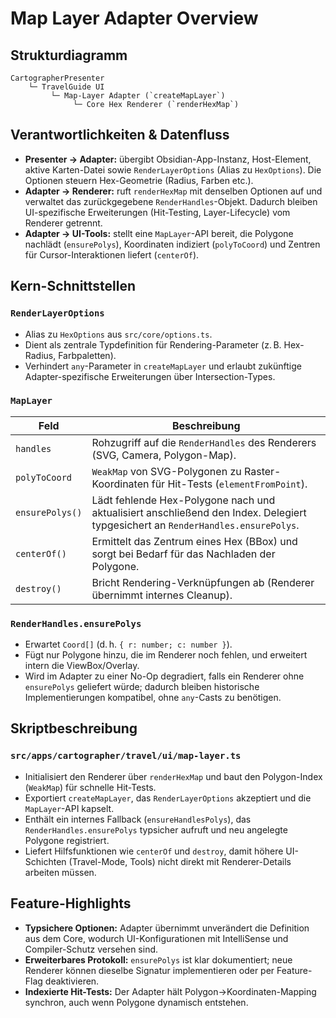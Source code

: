 # Map Layer Adapter Overview

## Strukturdiagramm
```
CartographerPresenter
    └─ TravelGuide UI
         └─ Map-Layer Adapter (`createMapLayer`)
              └─ Core Hex Renderer (`renderHexMap`)
```

## Verantwortlichkeiten & Datenfluss
- **Presenter → Adapter:** übergibt Obsidian-App-Instanz, Host-Element, aktive Karten-Datei sowie `RenderLayerOptions` (Alias zu `HexOptions`). Die Optionen steuern Hex-Geometrie (Radius, Farben etc.).
- **Adapter → Renderer:** ruft `renderHexMap` mit denselben Optionen auf und verwaltet das zurückgegebene `RenderHandles`-Objekt. Dadurch bleiben UI-spezifische Erweiterungen (Hit-Testing, Layer-Lifecycle) vom Renderer getrennt.
- **Adapter → UI-Tools:** stellt eine `MapLayer`-API bereit, die Polygone nachlädt (`ensurePolys`), Koordinaten indiziert (`polyToCoord`) und Zentren für Cursor-Interaktionen liefert (`centerOf`).

## Kern-Schnittstellen
### `RenderLayerOptions`
- Alias zu `HexOptions` aus `src/core/options.ts`.
- Dient als zentrale Typdefinition für Rendering-Parameter (z. B. Hex-Radius, Farbpaletten).
- Verhindert `any`-Parameter in `createMapLayer` und erlaubt zukünftige Adapter-spezifische Erweiterungen über Intersection-Types.

### `MapLayer`
| Feld             | Beschreibung |
| ---------------- | ------------ |
| `handles`        | Rohzugriff auf die `RenderHandles` des Renderers (SVG, Camera, Polygon-Map). |
| `polyToCoord`    | `WeakMap` von SVG-Polygonen zu Raster-Koordinaten für Hit-Tests (`elementFromPoint`). |
| `ensurePolys()`  | Lädt fehlende Hex-Polygone nach und aktualisiert anschließend den Index. Delegiert typgesichert an `RenderHandles.ensurePolys`. |
| `centerOf()`     | Ermittelt das Zentrum eines Hex (BBox) und sorgt bei Bedarf für das Nachladen der Polygone. |
| `destroy()`      | Bricht Rendering-Verknüpfungen ab (Renderer übernimmt internes Cleanup). |

### `RenderHandles.ensurePolys`
- Erwartet `Coord[]` (d. h. `{ r: number; c: number }`).
- Fügt nur Polygone hinzu, die im Renderer noch fehlen, und erweitert intern die ViewBox/Overlay.
- Wird im Adapter zu einer No-Op degradiert, falls ein Renderer ohne `ensurePolys` geliefert würde; dadurch bleiben historische Implementierungen kompatibel, ohne `any`-Casts zu benötigen.

## Skriptbeschreibung
### `src/apps/cartographer/travel/ui/map-layer.ts`
- Initialisiert den Renderer über `renderHexMap` und baut den Polygon-Index (`WeakMap`) für schnelle Hit-Tests.
- Exportiert `createMapLayer`, das `RenderLayerOptions` akzeptiert und die `MapLayer`-API kapselt.
- Enthält ein internes Fallback (`ensureHandlesPolys`), das `RenderHandles.ensurePolys` typsicher aufruft und neu angelegte Polygone registriert.
- Liefert Hilfsfunktionen wie `centerOf` und `destroy`, damit höhere UI-Schichten (Travel-Mode, Tools) nicht direkt mit Renderer-Details arbeiten müssen.

## Feature-Highlights
- **Typsichere Optionen:** Adapter übernimmt unverändert die Definition aus dem Core, wodurch UI-Konfigurationen mit IntelliSense und Compiler-Schutz versehen sind.
- **Erweiterbares Protokoll:** `ensurePolys` ist klar dokumentiert; neue Renderer können dieselbe Signatur implementieren oder per Feature-Flag deaktivieren.
- **Indexierte Hit-Tests:** Der Adapter hält Polygon→Koordinaten-Mapping synchron, auch wenn Polygone dynamisch entstehen.

